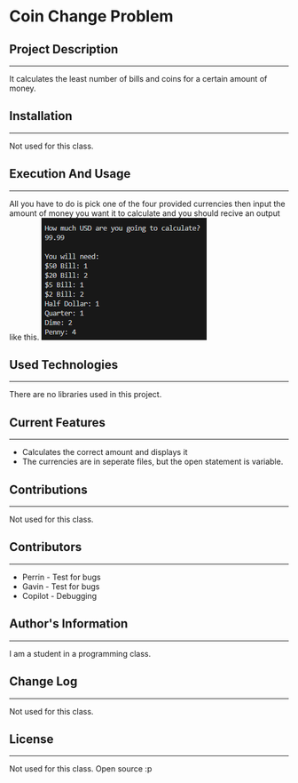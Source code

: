 # Coin Change Problem

## Project Description  
---
It calculates the least number of bills and coins for a certain amount of money.

## Installation  
---
Not used for this class.  

## Execution And Usage  
---
All you have to do is pick one of the four provided currencies then input the amount of money you want it to calculate and you should recive an output like this.
![image](Example1.png)  

## Used Technologies  
---
There are no libraries used in this project.

## Current Features  
---
+ Calculates the correct amount and displays it  
+ The currencies are in seperate files, but the open statement is variable.

## Contributions  
---
Not used for this class.  

## Contributors  
---
+ Perrin - Test for bugs 
+ Gavin - Test for bugs
+ Copilot - Debugging

## Author's Information  
---
I am a student in a programming class.

## Change Log  
---
Not used for this class.  

## License
---
Not used for this class. Open source :p